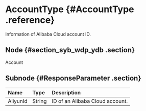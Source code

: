 # AccountType {#AccountType .reference}

Information of Alibaba Cloud account ID.

## Node {#section_syb_wdp_ydb .section}

Account

## Subnode {#ResponseParameter .section}

|Name|Type|Description|
|:---|:---|:----------|
|AliyunId|String|ID of an Alibaba Cloud account.|

